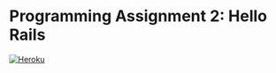 # Programming Assignment 2: Hello Rails
 
<a href="https://rottenpot-a98ce438f22f.herokuapp.com/movies" target="_blank">
  <img src="https://img.shields.io/badge/Heroku-Visit%20App-blueviolet" alt="Heroku">
</a> 